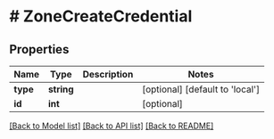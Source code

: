 # # ZoneCreateCredential

## Properties

Name | Type | Description | Notes
------------ | ------------- | ------------- | -------------
**type** | **string** |  | [optional] [default to 'local']
**id** | **int** |  | [optional]

[[Back to Model list]](../../README.md#models) [[Back to API list]](../../README.md#endpoints) [[Back to README]](../../README.md)
